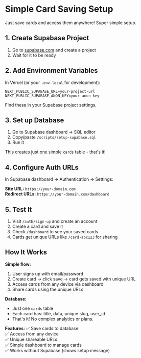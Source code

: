 # Simple Card Saving Setup

Just save cards and access them anywhere! Super simple setup.

## 1. Create Supabase Project

1. Go to [supabase.com](https://supabase.com) and create a project
2. Wait for it to be ready

## 2. Add Environment Variables

In Vercel (or your `.env.local` for development):

```
NEXT_PUBLIC_SUPABASE_URL=your-project-url
NEXT_PUBLIC_SUPABASE_ANON_KEY=your-anon-key
```

Find these in your Supabase project settings.

## 3. Set up Database

1. Go to Supabase dashboard → SQL editor
2. Copy/paste `/scripts/setup-supabase.sql` 
3. Run it

This creates just one simple `cards` table - that's it!

## 4. Configure Auth URLs

In Supabase dashboard → Authentication → Settings:

**Site URL:** `https://your-domain.com`  
**Redirect URLs:** `https://your-domain.com/dashboard`

## 5. Test It

1. Visit `/auth/sign-up` and create an account
2. Create a card and save it
3. Check `/dashboard` to see your saved cards
4. Cards get unique URLs like `/card-abc123` for sharing

## How It Works

**Simple flow:**
1. User signs up with email/password
2. Create card → click save → card gets saved with unique URL
3. Access cards from any device via dashboard
4. Share cards using the unique URLs

**Database:**
- Just one `cards` table
- Each card has: title, data, unique slug, user_id
- That's it! No complex analytics or plans.

**Features:**
✅ Save cards to database  
✅ Access from any device  
✅ Unique shareable URLs  
✅ Simple dashboard to manage cards  
✅ Works without Supabase (shows setup message)